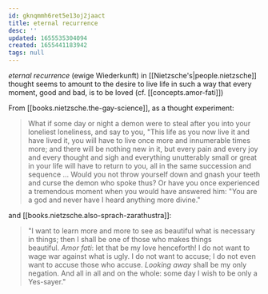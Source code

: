 ```yaml
---
id: gknqmmh6ret5e13oj2jaact
title: eternal recurrence
desc: ''
updated: 1655535304094
created: 1655441183942
tags: null
---
```


*eternal recurrence* (ewige Wiederkunft) in [[Nietzsche's|people.nietzsche]] thought seems to amount to the desire to live life in such a way that every moment, good and bad, is to be loved (cf. [[concepts.amor-fati]])

From [[books.nietzsche.the-gay-science]], as a thought experiment:
> What if some day or night a demon were to steal after you into your loneliest loneliness, and say to you, "This life as you now live it and have lived it, you will have to live once more and innumerable times more; and there will be nothing new in it, but every pain and every joy and every thought and sigh and everything unutterably small or great in your life will have to return to you, all in the same succession and sequence ... Would you not throw yourself down and gnash your teeth and curse the demon who spoke thus? Or have you once experienced a tremendous moment when you would have answered him: "You are a god and never have I heard anything more divine."

and [[books.nietzsche.also-sprach-zarathustra]]:
> "I want to learn more and more to see as beautiful what is necessary in things; then I shall be one of those who makes things beautiful. _Amor fati_: let that be my love henceforth! I do not want to wage war against what is ugly. I do not want to accuse; I do not even want to accuse those who accuse. _Looking away_ shall be my only negation. And all in all and on the whole: some day I wish to be only a Yes-sayer."
